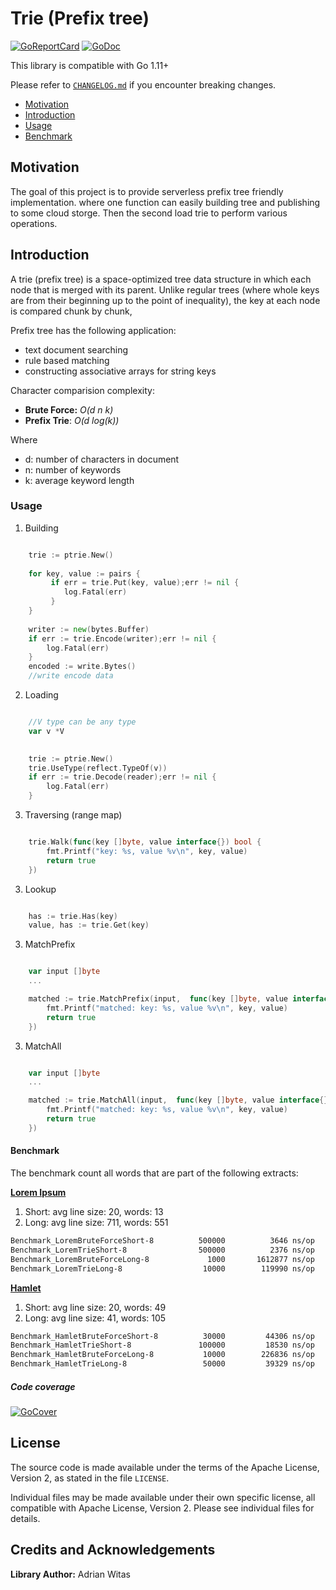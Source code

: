# Trie (Prefix tree)

[![GoReportCard](https://goreportcard.com/badge/github.com/viant/ptrie)](https://goreportcard.com/report/github.com/viant/ptrie)
[![GoDoc](https://godoc.org/github.com/viant/ptrie?status.svg)](https://godoc.org/github.com/viant/ptrie)


This library is compatible with Go 1.11+

Please refer to [`CHANGELOG.md`](CHANGELOG.md) if you encounter breaking changes.

- [Motivation](#motivation)
- [Introduction](#introduction)
- [Usage](#usage)
- [Benchmark](#benchmark)

## Motivation

The goal of this project is to provide serverless prefix tree friendly implementation.
 where one function can easily building tree and publishing to some cloud storge.
Then the second load trie to perform various operations.

## Introduction


A  trie (prefix tree) is a space-optimized tree data structure  in which each node that is merged with its parent.
Unlike regular trees (where whole keys are from their beginning up to the point of inequality), the key at each node is compared chunk by chunk,


Prefix tree has the following application:

 - text document searching
 - rule based matching
 - constructing associative arrays for string keys

 
Character comparision complexity:

* **Brute Force:** _O(d n k)_
* **Prefix Trie**: _O(d log(k))_

Where
- d: number of characters in document
- n: number of keywords
- k: average keyword length


### Usage

1. Building


```go

    trie := ptrie.New()
    
    for key, value := pairs {
         if err = trie.Put(key, value);err != nil {
         	log.Fatal(err)
         }
    }
    
    writer := new(bytes.Buffer)
	if err := trie.Encode(writer);err != nil {
		log.Fatal(err)
	}
	encoded := write.Bytes()
	//write encode data

```

2. Loading

```go

    //V type can be any type
    var v *V
    

    trie := ptrie.New()
    trie.UseType(reflect.TypeOf(v))
    if err := trie.Decode(reader);err != nil {
    	log.Fatal(err)
    }

```    

3. Traversing (range map)

```go

    trie.Walk(func(key []byte, value interface{}) bool {
		fmt.Printf("key: %s, value %v\n", key, value)
		return true
	})

```

3. Lookup

```go

    has := trie.Has(key)
    value, has := trie.Get(key)

```

3. MatchPrefix

```go

    var input []byte
    ...

    matched := trie.MatchPrefix(input,  func(key []byte, value interface{}) bool {
        fmt.Printf("matched: key: %s, value %v\n", key, value)
        return true 
    })

```

3. MatchAll

```go

    var input []byte
    ...

    matched := trie.MatchAll(input,  func(key []byte, value interface{}) bool {
        fmt.Printf("matched: key: %s, value %v\n", key, value)
        return true 
    })

```

#### Benchmark

The benchmark count all words that are part of the following extracts:

**[Lorem Ipsum](test/lorem.txt)**

1. Short: avg line size: 20, words: 13
2. Long: avg line size: 711, words: 551


```bash
Benchmark_LoremBruteForceShort-8    	  500000	      3646 ns/op
Benchmark_LoremTrieShort-8          	  500000	      2376 ns/op
Benchmark_LoremBruteForceLong-8     	    1000	   1612877 ns/op
Benchmark_LoremTrieLong-8           	   10000	    119990 ns/op
```

**[Hamlet](test/hamlet.txt)**

1. Short: avg line size: 20, words: 49
2. Long: avg line size: 41, words: 105

```bash
Benchmark_HamletBruteForceShort-8   	   30000	     44306 ns/op
Benchmark_HamletTrieShort-8         	  100000	     18530 ns/op
Benchmark_HamletBruteForceLong-8    	   10000	    226836 ns/op
Benchmark_HamletTrieLong-8          	   50000	     39329 ns/op
```

##### Code coverage

[![GoCover](https://gocover.io/github.com/viant/ptrie)](https://gocover.io/github.com/viant/ptrie)


<a name="License"></a>
## License

The source code is made available under the terms of the Apache License, Version 2, as stated in the file `LICENSE`.

Individual files may be made available under their own specific license,
all compatible with Apache License, Version 2. Please see individual files for details.


<a name="Credits-and-Acknowledgements"></a>

##  Credits and Acknowledgements

**Library Author:** Adrian Witas
